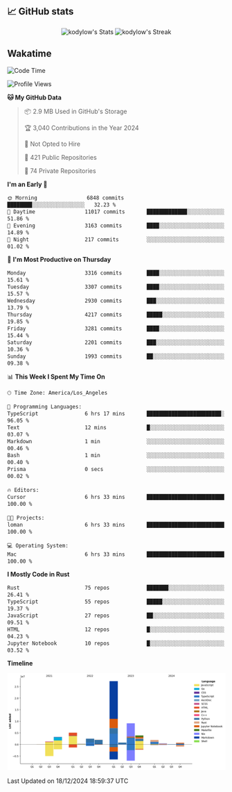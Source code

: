 ## 📈 GitHub stats
<!--START_SECTION:github-->
<div class="badges-githubstats">
  <p align="center">
    <img src="https://github-readme-stats.vercel.app/api?username=kodylow&theme=tokyonight&show_icons=true&hide_border=true&count_private=true" alt="kodylow's Stats" height="165">
    <img src="https://github-readme-streak-stats.herokuapp.com/?user=kodylow&theme=tokyonight&hide_border=true" alt="kodylow's Streak" height="165">
  </p>
</div>
<!--END_SECTION:github-->

## Wakatime 
<!--START_SECTION:waka-->
![Code Time](http://img.shields.io/badge/Code%20Time-1%2C292%20hrs%2010%20mins-blue)

![Profile Views](http://img.shields.io/badge/Profile%20Views-0-blue)

**🐱 My GitHub Data** 

> 📦 2.9 MB Used in GitHub's Storage 
 > 
> 🏆 3,040 Contributions in the Year 2024
 > 
> 🚫 Not Opted to Hire
 > 
> 📜 421 Public Repositories 
 > 
> 🔑 74 Private Repositories 
 > 
**I'm an Early 🐤** 

```text
🌞 Morning                6848 commits        ████████░░░░░░░░░░░░░░░░░   32.23 % 
🌆 Daytime                11017 commits       █████████████░░░░░░░░░░░░   51.86 % 
🌃 Evening                3163 commits        ████░░░░░░░░░░░░░░░░░░░░░   14.89 % 
🌙 Night                  217 commits         ░░░░░░░░░░░░░░░░░░░░░░░░░   01.02 % 
```
📅 **I'm Most Productive on Thursday** 

```text
Monday                   3316 commits        ████░░░░░░░░░░░░░░░░░░░░░   15.61 % 
Tuesday                  3307 commits        ████░░░░░░░░░░░░░░░░░░░░░   15.57 % 
Wednesday                2930 commits        ███░░░░░░░░░░░░░░░░░░░░░░   13.79 % 
Thursday                 4217 commits        █████░░░░░░░░░░░░░░░░░░░░   19.85 % 
Friday                   3281 commits        ████░░░░░░░░░░░░░░░░░░░░░   15.44 % 
Saturday                 2201 commits        ███░░░░░░░░░░░░░░░░░░░░░░   10.36 % 
Sunday                   1993 commits        ██░░░░░░░░░░░░░░░░░░░░░░░   09.38 % 
```


📊 **This Week I Spent My Time On** 

```text
🕑︎ Time Zone: America/Los_Angeles

💬 Programming Languages: 
TypeScript               6 hrs 17 mins       ████████████████████████░   96.05 % 
Text                     12 mins             █░░░░░░░░░░░░░░░░░░░░░░░░   03.07 % 
Markdown                 1 min               ░░░░░░░░░░░░░░░░░░░░░░░░░   00.46 % 
Bash                     1 min               ░░░░░░░░░░░░░░░░░░░░░░░░░   00.40 % 
Prisma                   0 secs              ░░░░░░░░░░░░░░░░░░░░░░░░░   00.02 % 

🔥 Editors: 
Cursor                   6 hrs 33 mins       █████████████████████████   100.00 % 

🐱‍💻 Projects: 
loman                    6 hrs 33 mins       █████████████████████████   100.00 % 

💻 Operating System: 
Mac                      6 hrs 33 mins       █████████████████████████   100.00 % 
```

**I Mostly Code in Rust** 

```text
Rust                     75 repos            ███████░░░░░░░░░░░░░░░░░░   26.41 % 
TypeScript               55 repos            █████░░░░░░░░░░░░░░░░░░░░   19.37 % 
JavaScript               27 repos            ██░░░░░░░░░░░░░░░░░░░░░░░   09.51 % 
HTML                     12 repos            █░░░░░░░░░░░░░░░░░░░░░░░░   04.23 % 
Jupyter Notebook         10 repos            █░░░░░░░░░░░░░░░░░░░░░░░░   03.52 % 
```



**Timeline**

![Lines of Code chart](https://raw.githubusercontent.com/Kodylow/Kodylow/master/assets/bar_graph.png)


 Last Updated on 18/12/2024 18:59:37 UTC
<!--END_SECTION:waka-->
